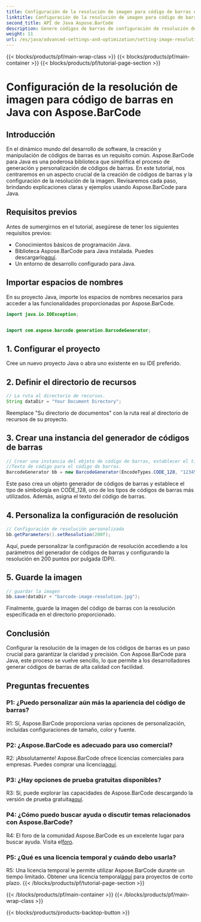 ```yaml
---
title: Configuración de la resolución de imagen para código de barras en Java con Aspose.BarCode
linktitle: Configuración de la resolución de imagen para código de barras
second_title: API de Java Aspose.BarCode
description: Genere códigos de barras de configuración de resolución de imagen sin esfuerzo en Java con Aspose.BarCode. Personalice la configuración para mayor claridad y precisión.
weight: 11
url: /es/java/advanced-settings-and-optimization/setting-image-resolution-barcode/
---
```


{{< blocks/products/pf/main-wrap-class >}}
{{< blocks/products/pf/main-container >}}
{{< blocks/products/pf/tutorial-page-section >}}

# Configuración de la resolución de imagen para código de barras en Java con Aspose.BarCode

## Introducción

En el dinámico mundo del desarrollo de software, la creación y manipulación de códigos de barras es un requisito común. Aspose.BarCode para Java es una poderosa biblioteca que simplifica el proceso de generación y personalización de códigos de barras. En este tutorial, nos centraremos en un aspecto crucial de la creación de códigos de barras y la configuración de la resolución de la imagen. Revisaremos cada paso, brindando explicaciones claras y ejemplos usando Aspose.BarCode para Java.

## Requisitos previos

Antes de sumergirnos en el tutorial, asegúrese de tener los siguientes requisitos previos:

- Conocimientos básicos de programación Java.
-  Biblioteca Aspose.BarCode para Java instalada. Puedes descargarlo[aquí](https://releases.aspose.com/barcode/java/).
- Un entorno de desarrollo configurado para Java.

## Importar espacios de nombres

En su proyecto Java, importe los espacios de nombres necesarios para acceder a las funcionalidades proporcionadas por Aspose.BarCode.

```java
import java.io.IOException;


import com.aspose.barcode.generation.BarcodeGenerator;
```

## 1. Configurar el proyecto

Cree un nuevo proyecto Java o abra uno existente en su IDE preferido.

## 2. Definir el directorio de recursos

```java
// La ruta al directorio de recursos.
String dataDir = "Your Document Directory";
```

Reemplace "Su directorio de documentos" con la ruta real al directorio de recursos de su proyecto.

## 3. Crear una instancia del generador de códigos de barras

```java
// Crear una instancia del objeto de código de barras, establecer el tipo de simbología en código 128 y establecer el
//Texto de código para el código de barras.
BarcodeGenerator bb = new BarcodeGenerator(EncodeTypes.CODE_128, "1234567");
```

Este paso crea un objeto generador de códigos de barras y establece el tipo de simbología en CODE_128, uno de los tipos de códigos de barras más utilizados. Además, asigna el texto del código de barras.

## 4. Personaliza la configuración de resolución

```java
// Configuración de resolución personalizada
bb.getParameters().setResolution(200f);
```

Aquí, puede personalizar la configuración de resolución accediendo a los parámetros del generador de códigos de barras y configurando la resolución en 200 puntos por pulgada (DPI).

## 5. Guarde la imagen

```java
// guardar la imagen
bb.save(dataDir + "barcode-image-resolution.jpg");
```

Finalmente, guarde la imagen del código de barras con la resolución especificada en el directorio proporcionado.

## Conclusión

Configurar la resolución de la imagen de los códigos de barras es un paso crucial para garantizar la claridad y precisión. Con Aspose.BarCode para Java, este proceso se vuelve sencillo, lo que permite a los desarrolladores generar códigos de barras de alta calidad con facilidad.

## Preguntas frecuentes

### P1: ¿Puedo personalizar aún más la apariencia del código de barras?

R1: Sí, Aspose.BarCode proporciona varias opciones de personalización, incluidas configuraciones de tamaño, color y fuente.

### P2: ¿Aspose.BarCode es adecuado para uso comercial?

 R2: ¡Absolutamente! Aspose.BarCode ofrece licencias comerciales para empresas. Puedes comprar una licencia[aquí](https://purchase.aspose.com/buy).

### P3: ¿Hay opciones de prueba gratuitas disponibles?

 R3: Sí, puede explorar las capacidades de Aspose.BarCode descargando la versión de prueba gratuita[aquí](https://releases.aspose.com/).

### P4: ¿Cómo puedo buscar ayuda o discutir temas relacionados con Aspose.BarCode?

 R4: El foro de la comunidad Aspose.BarCode es un excelente lugar para buscar ayuda. Visita el[foro](https://forum.aspose.com/c/barcode/13).

### P5: ¿Qué es una licencia temporal y cuándo debo usarla?

 R5: Una licencia temporal le permite utilizar Aspose.BarCode durante un tiempo limitado. Obtener una licencia temporal[aquí](https://purchase.aspose.com/temporary-license/) para proyectos de corto plazo.
{{< /blocks/products/pf/tutorial-page-section >}}

{{< /blocks/products/pf/main-container >}}
{{< /blocks/products/pf/main-wrap-class >}}

{{< blocks/products/products-backtop-button >}}

